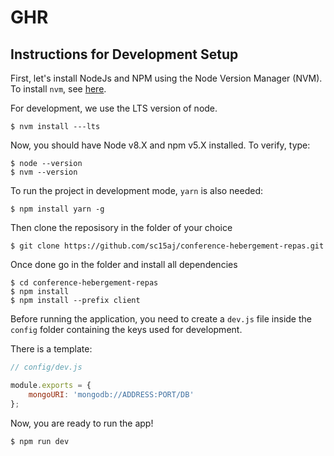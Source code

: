 # GHR

## Instructions for Development Setup

First, let's install NodeJs and NPM using the Node Version Manager (NVM). To install `nvm`, see [here](https://github.com/creationix/nvm#install-script).

For development, we use the LTS version of node.

    $ nvm install ---lts

Now, you should have Node v8.X and npm v5.X installed. To verify, type:

    $ node --version
    $ nvm --version

To run the project in development mode, `yarn` is also needed:

    $ npm install yarn -g

Then clone the reposisory in the folder of your choice
    
    $ git clone https://github.com/sc15aj/conference-hebergement-repas.git

Once done go in the folder and install all dependencies
    
    $ cd conference-hebergement-repas
    $ npm install
    $ npm install --prefix client

Before running the application, you need to create a `dev.js` file inside the `config` folder containing the keys used for development.

There is a template:

```js
// config/dev.js

module.exports = {
    mongoURI: 'mongodb://ADDRESS:PORT/DB'
};
```

Now, you are ready to run the app!

    $ npm run dev


